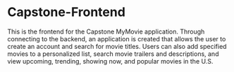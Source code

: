 # Capstone-Frontend

This is the frontend for the Capstone MyMovie application. Through connecting to the backend, an application is created that allows the user to create an account and search for movie titles. Users can also add specified movies to a personalized list, search movie trailers and descriptions, and view upcoming, trending, showing now, and popular movies in the U.S. 
